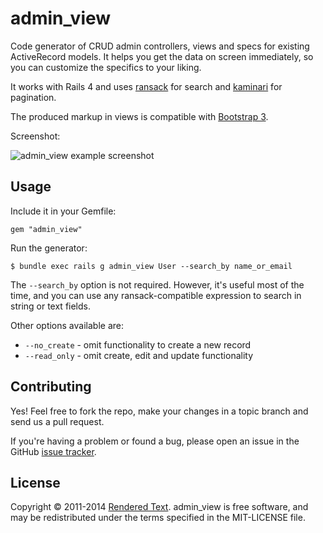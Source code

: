 # admin_view

Code generator of CRUD admin controllers, views and specs for existing ActiveRecord models. It helps you get the data on screen immediately, so you can customize the specifics to your liking.

It works with Rails 4 and uses [ransack](https://github.com/activerecord-hackery/ransack) for search and [kaminari](https://github.com/amatsuda/kaminari) for pagination.

The produced markup in views is compatible with [Bootstrap 3](http://getbootstrap.com).

Screenshot:

![admin_view example screenshot](http://cl.ly/image/1o3n1P153V0O/Screen%20Shot%202014-05-16%20at%2014.57.29%20.png)

## Usage

Include it in your Gemfile:

	gem "admin_view"

Run the generator:

	$ bundle exec rails g admin_view User --search_by name_or_email

The `--search_by` option is not required. However, it's useful most of the time, and you can use any ransack-compatible expression to search in string or text fields.

Other options available are:

* `--no_create` - omit functionality to create a new record
* `--read_only` - omit create, edit and update functionality

## Contributing

Yes! Feel free to fork the repo, make your changes in a topic branch and send us a pull request.

If you're having a problem or found a bug, please open an issue in the GitHub [issue tracker](https://github.com/renderedtext/admin_view/issues).

## License

Copyright © 2011-2014 [Rendered Text](http://renderedtext.com). admin_view is free software, and may be redistributed under the terms specified in the MIT-LICENSE file.
